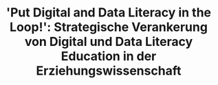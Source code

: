 ---
id: "d2eduloop" # nochmal überlegen
method: "Seminar"
institution: "Fakultät für Erziehungswissenschaft"
title: "'Put Digital and Data Literacy in the Loop!': Strategische Verankerung von Digital und Data Literacy Education in der Erziehungswissenschaft"
title_project:
title_short: "D2EduLoop"
period: "Sep 24 ­­- Sep 25 (12 months)"
foerderlinie: "Fachspezifische Data Literacy"
round: "3"
filter: "3"
lecture2go:
uhh_url: "https://www.hcl.uni-hamburg.de/ddlitlab/data-literacy-lehrlabor/dritte-foerderrunde/07-d2eduloop.html"
contributors: "Bjarne Techert"
mentor: "Christina Schwalbe, Sören-Kristian Berger, Moritz Kreinsen, Regina Schulz"
quote:
text: |
    ## Ausrichtung des Projekts

    Ziel des Projekts ist die Entwicklung konkreter Maßnahmen für die Umsetzung eines abgestimmten, systematisch aufgebauten DDLE-Angebots, in Übereinstimmung mit der Digitalstrategie Studium & Lehrer der EW-Fakultät und Abstimmung mit relevanten DDLE-Aktuer:innen der EW-Fakultät. Das Projekt soll wie folgt umgesetzt werden:

    - Erhebung und Kategorisierung von bereits bestehenden DDLE-Angeboten und Identifikation von Akteur:innen der EW-Fakultät, die DDLE-Angebote entwickelt und durchgeführt haben.

    - Unterstützung des Aufbaus von Kooperations- und Kommunikationsstrukturen zur langfristigen Koordination von DDLE-Angeboten innerhalb der EW-Fakultät.

    - Identifizierung relevanter Akteur:innen für transferorientierte Aktivitäten in der phasenübergreifenden Lehrkräftebildung.

    - Weiterentwicklung eines abgestimmten, systematisch aufgebauten DDLE-Angebots für die EW-Fakultät.

    ## Seminar: Digital + Data + ‚KI‘ Literacy und die Transformation des Lernens

    Teil des Projekts ist außerdem ein Seminar. Ziel ist die Förderung von Digital-, Daten- und ‚KI‘-Kompetenz bei Studierenden der Erziehungswissenschaften und Lehrkräften, sowie Austausch und Reflexion über die Auswirkungen auf die Transformation des Lernens in der Schule.

    Das Seminar ist eine Kooperation zwischen der EW-Fakultät der Universität Hamburg und dem Landesinstitut für Lehrerbildung und Schulqualität (LI), in Absprache mit Vertreter:innen der Schüler:innenkammer, Hamburg (SKH). Das Seminar findet wöchentlich statt und wird auch als Fortbildung für Lehrkräfte geöffnet. Studierende der Erziehungswissenschaften lernen gemeinsam mit Lehrkräften die Grundlagen der Digital-, Daten- und ‚KI‘-Kompetenzen und diskutieren und reflektieren gemeinsam die daraus folgende Transformation des Lernens in Schule. Gemeinsam entwickeln sie Open Educational Resources (OER) für „entsprechende Leistungen mit digitalen Anteilen“.

    Die OER werden auf der Plattform digital.learning.lab veröffentlicht.

image: "https://www.hcl.uni-hamburg.de/16953492/ddle-schule-digital-literature-in-school-733x414-b75c3d92e580050d8295d6042eb10bce3d386e5d.jpg"
image_credit: "Stablediffusion"
link_external: "https://digitallearninglab.de/"
stine: "WiSe 2024/25: Seminar https://www.stine.uni-hamburg.de/scripts/mgrqispi.dll?APPNAME=CampusNet&PRGNAME=COURSEDETAILS&ARGUMENTS=-N000000000000001,-N000605,-N0,-N390273138054641,-N390273138044642,-N0,-N0,-N3,-AQfLfmDA7edNNvf5gWz5eRWRJHoRQcYAJ4YGz4IpDxBGlPWPg4BUTrMmwRdw03QREPIpKvYAzVBAJmYGUvqFdOzPQvopocQVtOjpmmMKyHYodHgRJfWPkYBZlYYmyHNL-VD6IvdntRzV-VzetWZ5eHBZs3SUu3vN6RWBNHWUl7uoxOfa-QNAMmSoDOuaNHIHIx-RAvoKVRQLIHqRPxjo0mgPNPZKDmYWBOznZQoWQ4gRJWMRFv-oYVUPyPqRJcZRWOd5FQomCYfou3f2APQi-rg7AvMB-vjPhVNLt4DLDYoW6vDUwHz7ZxQPt7j5gQB6DvuReYYD9xDZv4uHIODGsxYGJcgPdYDU7VNU77ZpHHUHTOBmuOBoJWMmSVM56QQo-RzoJxUPmcjWJHfZWQIVt7vZAV-UoRSmvPIosvqPYOUKpeZpy4oeNPzWp7UKmOkZU7dVjejfFcDwKeYGqPfWYfB5wVZpuYzUUmgpEYYUx3SP9ej584UHpPqGg4qLwQzG6OZLEVQpCeuBNRDK-YDGl7MKefBDdx-UwHIomVjPwQgPxvIRg7-PNvB6yCfy6Hj55QSAaRfmhWdPkWNB9xYKkWWU-Wzm7moHxvoR5HMm9cYAqx-mvvgPCQNLqxuK-HqUFOz2ZQzL7vfctPZRuRqLHmuLDvoHyYDZSmo5m7g79OSRT7ZmvvqwUQQpH3uKDWSUlVQ7dvuU7cMRdCWiweYHpHDK5vWndCYRYmIPVPfouRzBZmYHfvBwP3SPEvQmLHDKI"
---